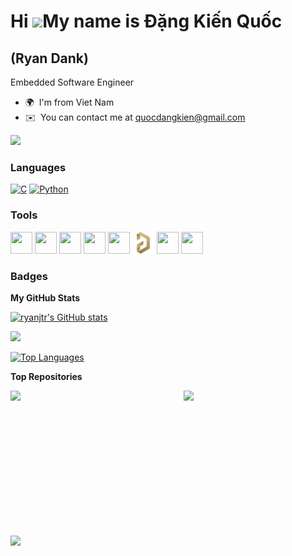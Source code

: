 Hi ![](https://user-images.githubusercontent.com/18350557/176309783-0785949b-9127-417c-8b55-ab5a4333674e.gif)My name is Đặng Kiến Quốc
======================================================================================================================================

(Ryan Dank)
-----------

Embedded Software Engineer

* 🌍  I'm from Viet Nam
* ✉️  You can contact me at [quocdangkien@gmail.com](mailto:quocdangkien@gmail.com)

<a href="https://www.github.com/ryanjtr" target="_blank" rel="noreferrer"><img
src="https://img.shields.io/github/followers/ryanjtr?logo=github&style=for-the-badge&color=0891b2&labelColor=1c1917" /></a>

### Languages

<p align="left">
<a href="https://docs.microsoft.com/en-us/cpp/?view=msvc-170" target="_blank" rel="noreferrer"><img src="https://raw.githubusercontent.com/danielcranney/readme-generator/main/public/icons/skills/c-colored.svg" width="36" height="36" alt="C" /></a>
<a href="https://www.python.org/" target="_blank" rel="noreferrer"><img src="https://raw.githubusercontent.com/danielcranney/readme-generator/main/public/icons/skills/python-colored.svg" width="36" height="36" alt="Python" /></a>
</p>

### Tools
<p><a target="_blank" >
<img src="https://img.icons8.com/?size=100&id=iFPHC1KfnoxC&format=png&color=000000"                                 width="35" height="35"/>
<img src="https://www.it.unlv.edu/sites/default/files/styles/250_width/public/sites/default/files/assets/software/logos/atmel_studio.png?itok=bO_6oTM6" width="35" height="35"/>
<img src="https://upload.wikimedia.org/wikipedia/en/5/5a/Proteus_Design_Suite_Atom_Logo.png"                            width="35" height="35"/>
<img src="https://user-images.githubusercontent.com/16562333/54928769-ba986300-4f14-11e9-91d7-ecc6640d1989.png"                         width="35" height="35"/> 
<img src="https://img.icons8.com/?size=100&id=52539&format=png&color=000000"                               width="35" height="35"/>
<img src="https://raw.githubusercontent.com/github/explore/7af95003139e68a3a54e382bb4f23a72836ef348/topics/altium-designer/altium-designer.png"                      width="35" height="35"/>
<img src="https://www.ema-eda.com/wp-content/uploads/2024/04/OrCAD-X-PCB_Editor-1.png"                                width="35" height="35"/>
<img src="https://raw.githubusercontent.com/danielcranney/readme-generator/main/public/icons/skills/photoshop-colored-dark.svg"                                width="35" height="35"/></a></p>



### Badges

<b>My GitHub Stats</b>

<a href="http://www.github.com/ryanjtr"><img src="https://github-readme-stats.vercel.app/api?username=ryanjtr&show_icons=true&hide=&count_private=true&title_color=0891b2&text_color=ffffff&icon_color=0891b2&bg_color=1c1917&hide_border=true&show_icons=true" alt="ryanjtr's GitHub stats" /></a>

<a href="http://www.github.com/ryanjtr"><img src="https://github-readme-streak-stats.herokuapp.com/?user=ryanjtr&stroke=ffffff&background=1c1917&ring=0891b2&fire=0891b2&currStreakNum=ffffff&currStreakLabel=0891b2&sideNums=ffffff&sideLabels=ffffff&dates=ffffff&hide_border=true" /></a>

<a href="https://github.com/ryanjtr" align="left"><img src="https://github-readme-stats.vercel.app/api/top-langs/?username=ryanjtr&langs_count=10&title_color=0891b2&text_color=ffffff&icon_color=0891b2&bg_color=1c1917&hide_border=true&locale=en&custom_title=Top%20%Languages" alt="Top Languages" /></a>

<b>Top Repositories</b>

<div width="100%" align="center"><a href="https://github.com/ryanjtr/STMF405_CAN_LL_LIB" align="left"><img align="left" width="45%" src="https://github-readme-stats.vercel.app/api/pin/?username=ryanjtr&repo=STMF405_CAN_LL_LIB&title_color=0891b2&text_color=ffffff&icon_color=0891b2&bg_color=1c1917&hide_border=true&locale=en" /></a><a href="https://github.com/ryanjtr/CMSIS_I2C_STM32F1" align="right"><img align="right" width="45%" src="https://github-readme-stats.vercel.app/api/pin/?username=ryanjtr&repo=CMSIS_I2C_STM32F1&title_color=0891b2&text_color=ffffff&icon_color=0891b2&bg_color=1c1917&hide_border=true&locale=en" /></a></div><br /><br /><br /><br /><br /><br /><br />

<br /><br /><br /><br /><br />

<div width="100%" align="center"><a href="https://github.com/ryanjtr/CMSIS_SPI_STM32F1" align="left"><img align="left" width="45%" src="https://github-readme-stats.vercel.app/api/pin/?username=ryanjtr&repo=CMSIS_SPI_STM32F1&title_color=0891b2&text_color=ffffff&icon_color=0891b2&bg_color=1c1917&hide_border=true&locale=en" /></a></div>
